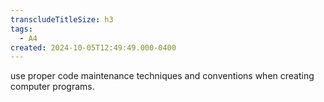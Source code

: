 ```yaml
---
transcludeTitleSize: h3
tags:
  - A4
created: 2024-10-05T12:49:49.000-0400
---
```

use proper code maintenance techniques and conventions when creating computer programs.